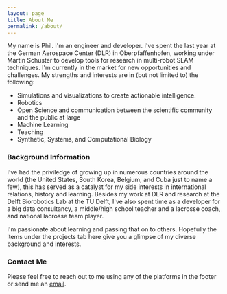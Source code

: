 ```yaml
---
layout: page
title: About Me
permalink: /about/
---
```


My name is Phil. I'm an engineer and developer. I've spent the last year at the German Aerospace Center (DLR) in Oberpfaffenhofen, working under Martin Schuster to develop tools for research in multi-robot SLAM techniques. I'm currently in the market for new opportunities and challenges. My strengths and interests are in (but not limited to) the following: 
* Simulations and visualizations to create actionable intelligence.
* Robotics
* Open Science and communication between the scientific community and the public at large
* Machine Learning
* Teaching
* Synthetic, Systems, and Computational Biology

### Background Information

I've had the priviledge of growing up in numerous countries around the world (the United States, South Korea, Belgium, and Cuba just to name a few), this has served as a catalyst for my side interests in international relations, history and learning. Besides my work at DLR and research at the Delft Biorobotics Lab at the TU Delft, I've also spent time as a developer for a big data consultancy, a middle/high school teacher and a lacrosse coach, and national lacrosse team player. 

I'm passionate about learning and passing that on to others. Hopefully the items under the projects tab here give you a glimpse of my diverse background and interests.

### Contact Me

Please feel free to reach out to me using any of the platforms in the footer or send me an [email](mailto:philip.heijkoop@gmail.com).
